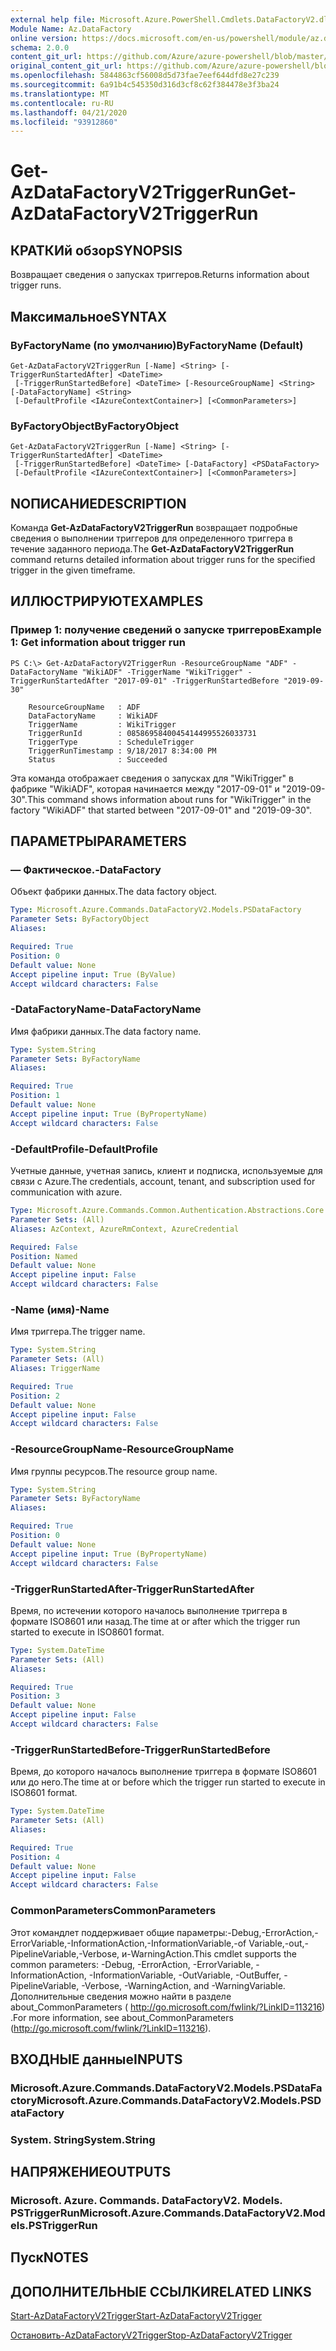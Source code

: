 ```yaml
---
external help file: Microsoft.Azure.PowerShell.Cmdlets.DataFactoryV2.dll-Help.xml
Module Name: Az.DataFactory
online version: https://docs.microsoft.com/en-us/powershell/module/az.datafactory/get-azdatafactoryv2triggerrun
schema: 2.0.0
content_git_url: https://github.com/Azure/azure-powershell/blob/master/src/DataFactory/DataFactoryV2/help/Get-AzDataFactoryV2TriggerRun.md
original_content_git_url: https://github.com/Azure/azure-powershell/blob/master/src/DataFactory/DataFactoryV2/help/Get-AzDataFactoryV2TriggerRun.md
ms.openlocfilehash: 5844863cf56008d5d73fae7eef644dfd8e27c239
ms.sourcegitcommit: 6a91b4c545350d316d3cf8c62f384478e3f3ba24
ms.translationtype: MT
ms.contentlocale: ru-RU
ms.lasthandoff: 04/21/2020
ms.locfileid: "93912860"
---
```

# <span data-ttu-id="795cf-101">Get-AzDataFactoryV2TriggerRun</span><span class="sxs-lookup"><span data-stu-id="795cf-101">Get-AzDataFactoryV2TriggerRun</span></span>

## <span data-ttu-id="795cf-102">КРАТКИй обзор</span><span class="sxs-lookup"><span data-stu-id="795cf-102">SYNOPSIS</span></span>
<span data-ttu-id="795cf-103">Возвращает сведения о запусках триггеров.</span><span class="sxs-lookup"><span data-stu-id="795cf-103">Returns information about trigger runs.</span></span>

## <span data-ttu-id="795cf-104">Максимальное</span><span class="sxs-lookup"><span data-stu-id="795cf-104">SYNTAX</span></span>

### <span data-ttu-id="795cf-105">ByFactoryName (по умолчанию)</span><span class="sxs-lookup"><span data-stu-id="795cf-105">ByFactoryName (Default)</span></span>
```
Get-AzDataFactoryV2TriggerRun [-Name] <String> [-TriggerRunStartedAfter] <DateTime>
 [-TriggerRunStartedBefore] <DateTime> [-ResourceGroupName] <String> [-DataFactoryName] <String>
 [-DefaultProfile <IAzureContextContainer>] [<CommonParameters>]
```

### <span data-ttu-id="795cf-106">ByFactoryObject</span><span class="sxs-lookup"><span data-stu-id="795cf-106">ByFactoryObject</span></span>
```
Get-AzDataFactoryV2TriggerRun [-Name] <String> [-TriggerRunStartedAfter] <DateTime>
 [-TriggerRunStartedBefore] <DateTime> [-DataFactory] <PSDataFactory>
 [-DefaultProfile <IAzureContextContainer>] [<CommonParameters>]
```

## <span data-ttu-id="795cf-107">NОПИСАНИЕ</span><span class="sxs-lookup"><span data-stu-id="795cf-107">DESCRIPTION</span></span>
<span data-ttu-id="795cf-108">Команда **Get-AzDataFactoryV2TriggerRun** возвращает подробные сведения о выполнении триггеров для определенного триггера в течение заданного периода.</span><span class="sxs-lookup"><span data-stu-id="795cf-108">The **Get-AzDataFactoryV2TriggerRun** command returns detailed information about trigger runs for the specified trigger in the given timeframe.</span></span>

## <span data-ttu-id="795cf-109">ИЛЛЮСТРИРУЮТ</span><span class="sxs-lookup"><span data-stu-id="795cf-109">EXAMPLES</span></span>

### <span data-ttu-id="795cf-110">Пример 1: получение сведений о запуске триггеров</span><span class="sxs-lookup"><span data-stu-id="795cf-110">Example 1: Get information about trigger run</span></span>
```
PS C:\> Get-AzDataFactoryV2TriggerRun -ResourceGroupName "ADF" -DataFactoryName "WikiADF" -TriggerName "WikiTrigger" -TriggerRunStartedAfter "2017-09-01" -TriggerRunStartedBefore "2019-09-30"

    ResourceGroupName   : ADF
    DataFactoryName     : WikiADF
    TriggerName         : WikiTrigger
    TriggerRunId        : 08586958400454144995526033731
    TriggerType         : ScheduleTrigger
    TriggerRunTimestamp : 9/18/2017 8:34:00 PM
    Status              : Succeeded
```

<span data-ttu-id="795cf-111">Эта команда отображает сведения о запусках для "WikiTrigger" в фабрике "WikiADF", которая начинается между "2017-09-01" и "2019-09-30".</span><span class="sxs-lookup"><span data-stu-id="795cf-111">This command shows information about runs for "WikiTrigger" in the factory "WikiADF" that started between "2017-09-01" and "2019-09-30".</span></span>

## <span data-ttu-id="795cf-112">ПАРАМЕТРЫ</span><span class="sxs-lookup"><span data-stu-id="795cf-112">PARAMETERS</span></span>

### <span data-ttu-id="795cf-113">— Фактическое.</span><span class="sxs-lookup"><span data-stu-id="795cf-113">-DataFactory</span></span>
<span data-ttu-id="795cf-114">Объект фабрики данных.</span><span class="sxs-lookup"><span data-stu-id="795cf-114">The data factory object.</span></span>

```yaml
Type: Microsoft.Azure.Commands.DataFactoryV2.Models.PSDataFactory
Parameter Sets: ByFactoryObject
Aliases:

Required: True
Position: 0
Default value: None
Accept pipeline input: True (ByValue)
Accept wildcard characters: False
```

### <span data-ttu-id="795cf-115">-DataFactoryName</span><span class="sxs-lookup"><span data-stu-id="795cf-115">-DataFactoryName</span></span>
<span data-ttu-id="795cf-116">Имя фабрики данных.</span><span class="sxs-lookup"><span data-stu-id="795cf-116">The data factory name.</span></span>

```yaml
Type: System.String
Parameter Sets: ByFactoryName
Aliases:

Required: True
Position: 1
Default value: None
Accept pipeline input: True (ByPropertyName)
Accept wildcard characters: False
```

### <span data-ttu-id="795cf-117">-DefaultProfile</span><span class="sxs-lookup"><span data-stu-id="795cf-117">-DefaultProfile</span></span>
<span data-ttu-id="795cf-118">Учетные данные, учетная запись, клиент и подписка, используемые для связи с Azure.</span><span class="sxs-lookup"><span data-stu-id="795cf-118">The credentials, account, tenant, and subscription used for communication with azure.</span></span>

```yaml
Type: Microsoft.Azure.Commands.Common.Authentication.Abstractions.Core.IAzureContextContainer
Parameter Sets: (All)
Aliases: AzContext, AzureRmContext, AzureCredential

Required: False
Position: Named
Default value: None
Accept pipeline input: False
Accept wildcard characters: False
```

### <span data-ttu-id="795cf-119">-Name (имя)</span><span class="sxs-lookup"><span data-stu-id="795cf-119">-Name</span></span>
<span data-ttu-id="795cf-120">Имя триггера.</span><span class="sxs-lookup"><span data-stu-id="795cf-120">The trigger name.</span></span>

```yaml
Type: System.String
Parameter Sets: (All)
Aliases: TriggerName

Required: True
Position: 2
Default value: None
Accept pipeline input: False
Accept wildcard characters: False
```

### <span data-ttu-id="795cf-121">-ResourceGroupName</span><span class="sxs-lookup"><span data-stu-id="795cf-121">-ResourceGroupName</span></span>
<span data-ttu-id="795cf-122">Имя группы ресурсов.</span><span class="sxs-lookup"><span data-stu-id="795cf-122">The resource group name.</span></span>

```yaml
Type: System.String
Parameter Sets: ByFactoryName
Aliases:

Required: True
Position: 0
Default value: None
Accept pipeline input: True (ByPropertyName)
Accept wildcard characters: False
```

### <span data-ttu-id="795cf-123">-TriggerRunStartedAfter</span><span class="sxs-lookup"><span data-stu-id="795cf-123">-TriggerRunStartedAfter</span></span>
<span data-ttu-id="795cf-124">Время, по истечении которого началось выполнение триггера в формате ISO8601 или назад.</span><span class="sxs-lookup"><span data-stu-id="795cf-124">The time at or after which the trigger run started to execute in ISO8601 format.</span></span>

```yaml
Type: System.DateTime
Parameter Sets: (All)
Aliases:

Required: True
Position: 3
Default value: None
Accept pipeline input: False
Accept wildcard characters: False
```

### <span data-ttu-id="795cf-125">-TriggerRunStartedBefore</span><span class="sxs-lookup"><span data-stu-id="795cf-125">-TriggerRunStartedBefore</span></span>
<span data-ttu-id="795cf-126">Время, до которого началось выполнение триггера в формате ISO8601 или до него.</span><span class="sxs-lookup"><span data-stu-id="795cf-126">The time at or before which the trigger run started to execute in ISO8601 format.</span></span>

```yaml
Type: System.DateTime
Parameter Sets: (All)
Aliases:

Required: True
Position: 4
Default value: None
Accept pipeline input: False
Accept wildcard characters: False
```

### <span data-ttu-id="795cf-127">CommonParameters</span><span class="sxs-lookup"><span data-stu-id="795cf-127">CommonParameters</span></span>
<span data-ttu-id="795cf-128">Этот командлет поддерживает общие параметры:-Debug,-ErrorAction,-ErrorVariable,-InformationAction,-InformationVariable,-of Variable,-out,-PipelineVariable,-Verbose, и-WarningAction.</span><span class="sxs-lookup"><span data-stu-id="795cf-128">This cmdlet supports the common parameters: -Debug, -ErrorAction, -ErrorVariable, -InformationAction, -InformationVariable, -OutVariable, -OutBuffer, -PipelineVariable, -Verbose, -WarningAction, and -WarningVariable.</span></span> <span data-ttu-id="795cf-129">Дополнительные сведения можно найти в разделе about_CommonParameters ( http://go.microsoft.com/fwlink/?LinkID=113216) .</span><span class="sxs-lookup"><span data-stu-id="795cf-129">For more information, see about_CommonParameters (http://go.microsoft.com/fwlink/?LinkID=113216).</span></span>

## <span data-ttu-id="795cf-130">ВХОДНЫЕ данные</span><span class="sxs-lookup"><span data-stu-id="795cf-130">INPUTS</span></span>

### <span data-ttu-id="795cf-131">Microsoft.Azure.Commands.DataFactoryV2.Models.PSDataFactory</span><span class="sxs-lookup"><span data-stu-id="795cf-131">Microsoft.Azure.Commands.DataFactoryV2.Models.PSDataFactory</span></span>

### <span data-ttu-id="795cf-132">System. String</span><span class="sxs-lookup"><span data-stu-id="795cf-132">System.String</span></span>

## <span data-ttu-id="795cf-133">НАПРЯЖЕНИЕ</span><span class="sxs-lookup"><span data-stu-id="795cf-133">OUTPUTS</span></span>

### <span data-ttu-id="795cf-134">Microsoft. Azure. Commands. DataFactoryV2. Models. PSTriggerRun</span><span class="sxs-lookup"><span data-stu-id="795cf-134">Microsoft.Azure.Commands.DataFactoryV2.Models.PSTriggerRun</span></span>

## <span data-ttu-id="795cf-135">Пуск</span><span class="sxs-lookup"><span data-stu-id="795cf-135">NOTES</span></span>

## <span data-ttu-id="795cf-136">ДОПОЛНИТЕЛЬНЫЕ ССЫЛКИ</span><span class="sxs-lookup"><span data-stu-id="795cf-136">RELATED LINKS</span></span>

[<span data-ttu-id="795cf-137">Start-AzDataFactoryV2Trigger</span><span class="sxs-lookup"><span data-stu-id="795cf-137">Start-AzDataFactoryV2Trigger</span></span>]()

[<span data-ttu-id="795cf-138">Остановить-AzDataFactoryV2Trigger</span><span class="sxs-lookup"><span data-stu-id="795cf-138">Stop-AzDataFactoryV2Trigger</span></span>]()


